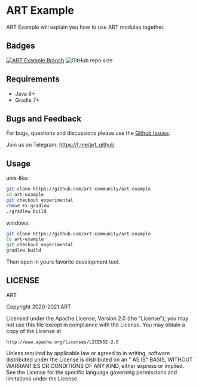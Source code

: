 # ART Example

ART Example will explain you how to use ART modules together.

## Badges

[![ART Example Branch](https://github.com/art-community/art-example/actions/workflows/push-branch.yml/badge.svg)](https://github.com/art-community/art-example/actions/workflows/push-branch.yml)
![GitHub repo size](https://img.shields.io/github/repo-size/art-community/art-example)

## Requirements

- Java 8+
- Gradle 7+

## Bugs and Feedback

For bugs, questions and discussions please use the [Github Issues](https://github.com/art-community/art-example/issues).

Join us on Telegram: https://t.me/art_github

## Usage

unix-like:

```bash
git clone https://github.com/art-community/art-example
cd art-example
git checkout experimental
chmod +x gradlew 
./gradlew build
```

windows:

```bash
git clone https://github.com/art-community/art-example
cd art-example
git checkout experimental
gradlew build
```

Then open in yours favorite development tool.

## LICENSE

ART

Copyright 2020-2021 ART

Licensed under the Apache License, Version 2.0 (the "License"); you may not use this file except in compliance with the
License. You may obtain a copy of the License at

    http://www.apache.org/licenses/LICENSE-2.0

Unless required by applicable law or agreed to in writing, software distributed under the License is distributed on an "
AS IS" BASIS, WITHOUT WARRANTIES OR CONDITIONS OF ANY KIND, either express or implied. See the License for the specific
language governing permissions and limitations under the License.
